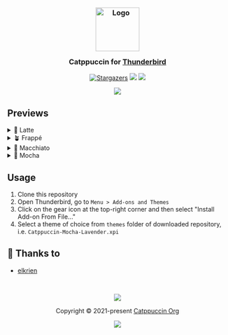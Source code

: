 <h3 align="center">
	<img src="https://raw.githubusercontent.com/catppuccin/catppuccin/main/assets/logos/exports/1544x1544_circle.png" width="100" alt="Logo"/><br/>
	<img src="https://raw.githubusercontent.com/catppuccin/catppuccin/main/assets/misc/transparent.png" height="30" width="0px"/>
	Catppuccin for <a href="https://www.thunderbird.net">Thunderbird</a>
	<img src="https://raw.githubusercontent.com/catppuccin/catppuccin/main/assets/misc/transparent.png" height="30" width="0px"/>
</h3>
<p align="center">
    <a href="https://github.com/catppuccin/thunderbird/stargazers"><img alt="Stargazers" src="https://img.shields.io/github/stars/catppuccin/thunderbird?colorA=363a4f&colorB=b7bdf8&style=for-the-badge"></a>
    <a href="https://github.com/catppuccin/thunderbird/issues"><img src="https://img.shields.io/github/issues/catppuccin/thunderbird?colorA=363a4f&colorB=f5a97f&style=for-the-badge"></a>
    <a href="https://github.com/catppuccin/thunderbird/contributors"><img src="https://img.shields.io/github/contributors/catppuccin/thunderbird?colorA=363a4f&colorB=a6da95&style=for-the-badge"></a>
</p>

<p align="center">
  <img src="https://raw.githubusercontent.com/catppuccin/thunderbird/main/assets/thunderbird.png"/>
</p>

## Previews

<details>
<summary>🌻 Latte</summary>
  <img src="https://raw.githubusercontent.com/catppuccin/thunderbird/main/assets/thunderbird-latte.png"/>
</details>
<details>
<summary>🪴 Frappé</summary>
  <img src="https://raw.githubusercontent.com/catppuccin/thunderbird/main/assets/thunderbird-frappe.png"/>
</details>
<details>
<summary>🌺 Macchiato</summary>
  <img src="https://raw.githubusercontent.com/catppuccin/thunderbird/main/assets/thunderbird-macchiato.png"/>
</details>
<details>
<summary>🌿 Mocha</summary>
  <img src="https://raw.githubusercontent.com/catppuccin/thunderbird/main/assets/thunderbird-mocha.png"/>
</details>


## Usage

1. Clone this repository
2. Open Thunderbird, go to `Menu > Add-ons and Themes`
3. Click on the gear icon at the top-right corner and then select "Install Add-on From File..."
4. Select a theme of choice from `themes` folder of downloaded repository, i.e. `Catppuccin-Mocha-Lavender.xpi`

## 💝 Thanks to

-   [elkrien](https://github.com/elkrien)

&nbsp;

<p align="center"><img src="https://raw.githubusercontent.com/catppuccin/catppuccin/main/assets/footers/gray0_ctp_on_line.svg?sanitize=true" /></p>
<p align="center">Copyright &copy; 2021-present <a href="https://github.com/catppuccin" target="_blank">Catppuccin Org</a>
<p align="center"><a href="https://github.com/catppuccin/catppuccin/blob/main/LICENSE"><img src="https://img.shields.io/static/v1.svg?style=for-the-badge&label=License&message=MIT&logoColor=d9e0ee&colorA=363a4f&colorB=b7bdf8"/></a></p>
